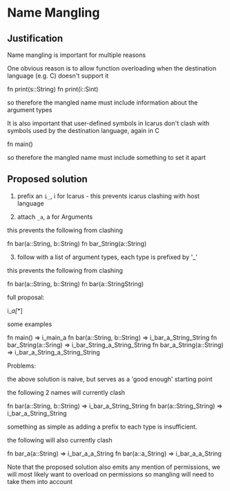 Name Mangling
=============

Justification
-------------
Name mangling is important for multiple reasons

One obvious reason is to allow function overloading when the destination language
(e.g. C) doesn't support it

  fn print(s::String)
  fn print(i::Sint)

so therefore the mangled name must include information about the argument types


It is also important that user-defined symbols in Icarus don't clash with
symbols used by the destination language, again in C

  fn main()

so therefore the mangled name must include something to set it apart


Proposed solution
-----------------

1) prefix an `i_`, i for Icarus - this prevents icarus clashing with host language


2) attach `_a`, a for Arguments

  this prevents the following from clashing

  fn bar(a::String, b::String)
  fn bar_String(a::String)


3) follow with a list of argument types, each type is prefixed by '_'

  this prevents the following from clashing

  fn bar(a::String, b::String)
  fn bar(a::StringString)


full proposal:

  i_<fname>_a[_<ArgType>*]


some examples


  fn main() => i_main_a
  fn bar(a::String, b::String) => i_bar_a_String_String
  fn bar_String(a::Sring) => i_bar_String_a_String_String
  fn bar_a_String(a::String) => i_bar_a_String_a_String_String


Problems:

the above solution is naive, but serves as a 'good enough' starting point

the following 2 names will currently clash

  fn bar(a::String, b::String) => i_bar_a_String_String
  fn bar(a::String_String) => i_bar_a_String_String

something as simple as adding a prefix to each type is insufficient.

the following will also currently clash

  fn bar_a(a::String) => i_bar_a_a_String
  fn bar(a::a_String) => i_bar_a_a_String

Note that the proposed solution also emits any mention of permissions,
we will most likely want to overload on permissions so mangling will need
to take them into account

